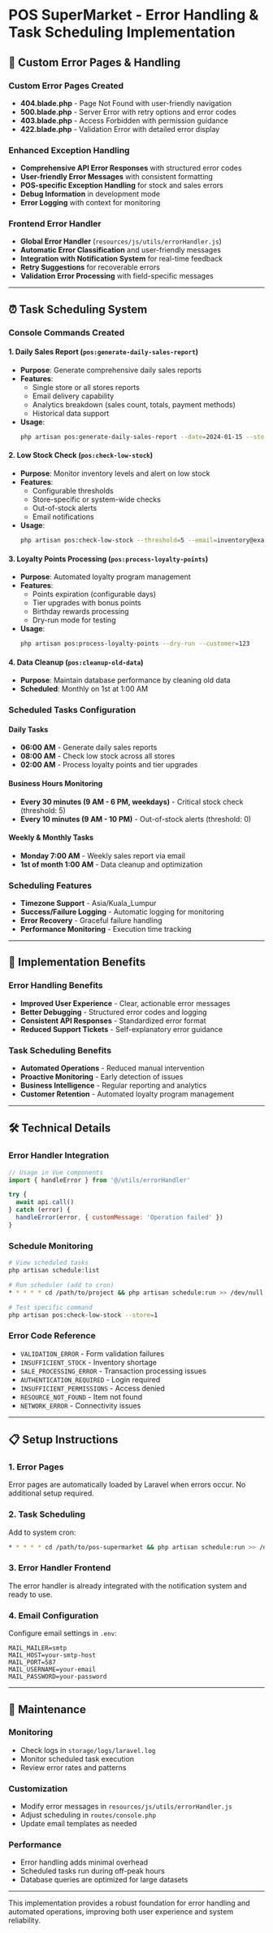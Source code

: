 # POS SuperMarket - Error Handling & Task Scheduling Implementation

## 🚨 Custom Error Pages & Handling

### Custom Error Pages Created
- **404.blade.php** - Page Not Found with user-friendly navigation
- **500.blade.php** - Server Error with retry options and error codes
- **403.blade.php** - Access Forbidden with permission guidance
- **422.blade.php** - Validation Error with detailed error display

### Enhanced Exception Handling
- **Comprehensive API Error Responses** with structured error codes
- **User-friendly Error Messages** with consistent formatting
- **POS-specific Exception Handling** for stock and sales errors
- **Debug Information** in development mode
- **Error Logging** with context for monitoring

### Frontend Error Handler
- **Global Error Handler** (`resources/js/utils/errorHandler.js`)
- **Automatic Error Classification** and user-friendly messages
- **Integration with Notification System** for real-time feedback
- **Retry Suggestions** for recoverable errors
- **Validation Error Processing** with field-specific messages

---

## ⏰ Task Scheduling System

### Console Commands Created

#### 1. Daily Sales Report (`pos:generate-daily-sales-report`)
- **Purpose**: Generate comprehensive daily sales reports
- **Features**:
  - Single store or all stores reports
  - Email delivery capability
  - Analytics breakdown (sales count, totals, payment methods)
  - Historical data support
- **Usage**:
  ```bash
  php artisan pos:generate-daily-sales-report --date=2024-01-15 --store=1 --email=manager@example.com
  ```

#### 2. Low Stock Check (`pos:check-low-stock`)
- **Purpose**: Monitor inventory levels and alert on low stock
- **Features**:
  - Configurable thresholds
  - Store-specific or system-wide checks
  - Out-of-stock alerts
  - Email notifications
- **Usage**:
  ```bash
  php artisan pos:check-low-stock --threshold=5 --email=inventory@example.com
  ```

#### 3. Loyalty Points Processing (`pos:process-loyalty-points`)
- **Purpose**: Automated loyalty program management
- **Features**:
  - Points expiration (configurable days)
  - Tier upgrades with bonus points
  - Birthday rewards processing
  - Dry-run mode for testing
- **Usage**:
  ```bash
  php artisan pos:process-loyalty-points --dry-run --customer=123
  ```

#### 4. Data Cleanup (`pos:cleanup-old-data`)
- **Purpose**: Maintain database performance by cleaning old data
- **Scheduled**: Monthly on 1st at 1:00 AM

### Scheduled Tasks Configuration

#### Daily Tasks
- **06:00 AM** - Generate daily sales reports
- **08:00 AM** - Check low stock across all stores
- **02:00 AM** - Process loyalty points and tier upgrades

#### Business Hours Monitoring
- **Every 30 minutes (9 AM - 6 PM, weekdays)** - Critical stock check (threshold: 5)
- **Every 10 minutes (9 AM - 10 PM)** - Out-of-stock alerts (threshold: 0)

#### Weekly & Monthly Tasks
- **Monday 7:00 AM** - Weekly sales report via email
- **1st of month 1:00 AM** - Data cleanup and optimization

### Scheduling Features
- **Timezone Support** - Asia/Kuala_Lumpur
- **Success/Failure Logging** - Automatic logging for monitoring
- **Error Recovery** - Graceful failure handling
- **Performance Monitoring** - Execution time tracking

---

## 🎯 Implementation Benefits

### Error Handling Benefits
- **Improved User Experience** - Clear, actionable error messages
- **Better Debugging** - Structured error codes and logging
- **Consistent API Responses** - Standardized error format
- **Reduced Support Tickets** - Self-explanatory error guidance

### Task Scheduling Benefits
- **Automated Operations** - Reduced manual intervention
- **Proactive Monitoring** - Early detection of issues
- **Business Intelligence** - Regular reporting and analytics
- **Customer Retention** - Automated loyalty program management

---

## 🛠️ Technical Details

### Error Handler Integration
```javascript
// Usage in Vue components
import { handleError } from '@/utils/errorHandler'

try {
  await api.call()
} catch (error) {
  handleError(error, { customMessage: 'Operation failed' })
}
```

### Schedule Monitoring
```bash
# View scheduled tasks
php artisan schedule:list

# Run scheduler (add to cron)
* * * * * cd /path/to/project && php artisan schedule:run >> /dev/null 2>&1

# Test specific command
php artisan pos:check-low-stock --store=1
```

### Error Code Reference
- `VALIDATION_ERROR` - Form validation failures
- `INSUFFICIENT_STOCK` - Inventory shortage
- `SALE_PROCESSING_ERROR` - Transaction processing issues
- `AUTHENTICATION_REQUIRED` - Login required
- `INSUFFICIENT_PERMISSIONS` - Access denied
- `RESOURCE_NOT_FOUND` - Item not found
- `NETWORK_ERROR` - Connectivity issues

---

## 📋 Setup Instructions

### 1. Error Pages
Error pages are automatically loaded by Laravel when errors occur. No additional setup required.

### 2. Task Scheduling
Add to system cron:
```bash
* * * * * cd /path/to/pos-supermarket && php artisan schedule:run >> /dev/null 2>&1
```

### 3. Error Handler Frontend
The error handler is already integrated with the notification system and ready to use.

### 4. Email Configuration
Configure email settings in `.env`:
```env
MAIL_MAILER=smtp
MAIL_HOST=your-smtp-host
MAIL_PORT=587
MAIL_USERNAME=your-email
MAIL_PASSWORD=your-password
```

---

## 🔧 Maintenance

### Monitoring
- Check logs in `storage/logs/laravel.log`
- Monitor scheduled task execution
- Review error rates and patterns

### Customization
- Modify error messages in `resources/js/utils/errorHandler.js`
- Adjust scheduling in `routes/console.php`
- Update email templates as needed

### Performance
- Error handling adds minimal overhead
- Scheduled tasks run during off-peak hours
- Database queries are optimized for large datasets

---

This implementation provides a robust foundation for error handling and automated operations, improving both user experience and system reliability.